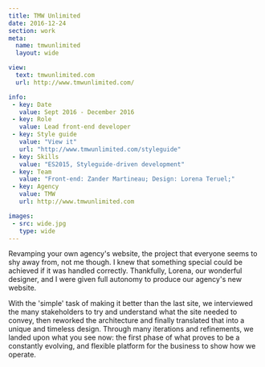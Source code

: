```yaml
---
title: TMW Unlimited
date: 2016-12-24
section: work
meta:
  name: tmwunlimited
  layout: wide

view:
  text: tmwunlimited.com
  url: http://www.tmwunlimited.com/

info:
 - key: Date
   value: Sept 2016 - December 2016
 - key: Role
   value: Lead front-end developer
 - key: Style guide
   value: "View it"
   url: "http://www.tmwunlimited.com/styleguide"
 - key: Skills
   value: "ES2015, Styleguide-driven development"
 - key: Team
   value: "Front-end: Zander Martineau; Design: Lorena Teruel;"
 - key: Agency
   value: TMW
   url: http://www.tmwunlimited.com

images:
 - src: wide.jpg
   type: wide
---
```

Revamping your own agency's website, the project that everyone seems to shy away from, not me though. I knew that something special could be achieved if it was handled correctly. Thankfully, Lorena, our wonderful designer, and I were given full autonomy to produce our agency's new website.

With the 'simple' task of making it better than the last site, we interviewed the many stakeholders to try and understand what the site needed to convey, then reworked the architecture and finally translated that into a unique and timeless design. Through many iterations and refinements, we landed upon what you see now: the first phase of what proves to be a constantly evolving, and flexible platform for the business to show how we operate.
